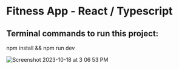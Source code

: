 #  Fitness App - React / Typescript  
 
 Terminal commands to run this project:
 --------------------------------------
 npm install && 
 npm run dev 

![Screenshot 2023-10-18 at 3 06 53 PM](https://github.com/ashish-augustine/gym-typescript-master/assets/2153396/4858316b-3bf2-47cc-87e1-7b0411d74e81)
